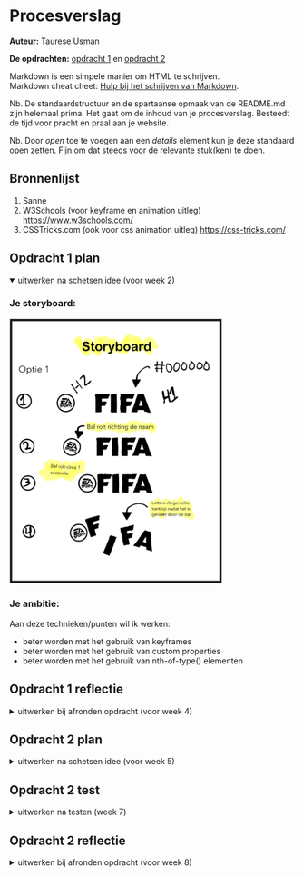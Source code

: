 # Procesverslag
**Auteur:** Taurese Usman

**De opdrachten:** [opdracht 1](opdracht1/index.html) en [opdracht 2](opdracht2/index.html)


Markdown is een simpele manier om HTML te schrijven.  
Markdown cheat cheet: [Hulp bij het schrijven van Markdown](https://github.com/adam-p/markdown-here/wiki/Markdown-Cheatsheet).

Nb. De standaardstructuur en de spartaanse opmaak van de README.md zijn helemaal prima. Het gaat om de inhoud van je procesverslag. Besteedt de tijd voor pracht en praal aan je website.

Nb. Door *open* toe te voegen aan een *details* element kun je deze standaard open zetten. Fijn om dat steeds voor de relevante stuk(ken) te doen.



## Bronnenlijst
  1. Sanne
  2. W3Schools (voor keyframe en animation uitleg) https://www.w3schools.com/
  3. CSSTricks.com (ook voor css animation uitleg)  https://css-tricks.com/ 



## Opdracht 1 plan

<details open>
  <summary>uitwerken na schetsen idee (voor week 2)</summary>


  ### Je storyboard:
  <img src="readme-images/storyboard.png" width="375px" alt="storyboard voor opdracht 1">


  ### Je ambitie: 
  Aan deze technieken/punten wil ik werken:
  - beter worden met het gebruik van keyframes
  - beter worden met het gebruik van custom properties
  - beter worden met het gebruik van nth-of-type() elementen
 
</details>



## Opdracht 1 reflectie

<details>
  <summary>uitwerken bij afronden opdracht (voor week 4)</summary>


  ### Je uitkomst - karakteristiek screenshot(s):
  <img src="readme-images/werkende-animatie1.png" width="375px" alt="uitomst opdracht 1 animatie statisch">
  
  <img src="readme-images/werkende-animatie2.png" width="375px" alt="uitomst opdracht 1 animatie bezig">
  
  <img src="readme-images/werkende-animatie-darkmode1.png" width="375px" alt="uitomst opdracht 1 darkmode animatie statisch">
  
  <img src="readme-images/werkende-animatie-darkmode2.png" width="375px" alt="uitomst opdracht 1 darkmode animatie bezig">
  
  Het maken van de animatie ging erg goed, ik had veel plezier met het maken van een animatie die ik zelf had bedacht. 


  ### Dit ging goed/Heb ik geleerd: 
  Korte omschrijving met plaatje(s)

 
  <img src="readme-images/wel-gelukt1.png" width="375px" alt="top">
  
  
  <img src="readme-images/wel-gelukt2.png" width="375px" alt="top">
  
  
   <img src="readme-images/wel-gelukt3.png" width="375px" alt="top">
  
  
   <img src="readme-images/wel-gelukt4.png" width="375px" alt="top">
  
  


  ### Dit was lastig/Is niet gelukt:
  Korte omschrijving met plaatje(s)

  <img src="readme-images/niet-gelukt1.png" width="375px" alt="top">
  
  Met het maken van de <strong>reduced motion</strong> ging het niet zo goed, het is mij jammergenoeg niet gelukt.
  Ik heb van alles geprobeert (artikelen lezen, videos bekijken, het internet uitgebreid uitkammen) maar tervergeefs. 
</details>



## Opdracht 2 plan

<details>
  <summary>uitwerken na schetsen idee (voor week 5)</summary>


  ### Je ontwerp:
  <img src="readme-images/dummy-plaatje.svg" width="375px" alt="ontwerp opdracht 2">


  ### Je ambitie: 
  Aan deze technieken/punten wil ik werken:
  - punt 1
  - punt 2
  - nog een punt
  - ...
</details>



## Opdracht 2 test

<details>
  <summary>uitwerken na testen (week 7)</summary>

  Neem minimaal 5 bevindingen op:



  ### Bevinding 1:
  Omschrijving van wat er nog niet orde was (tekst en afbeeding(en)).

  #### oplossing:
  Beschrijving hoe je het hebt hebt opgelost of als het niet gelukt is hoe je het zou oplossen (tekst en afbeeding(en)).



  ### Bevinding 2:
  Omschrijving van wat er nog niet orde was (tekst en afbeeding(en)).

  #### oplossing:
  Beschrijving hoe je het hebt hebt opgelost of als het niet gelukt is hoe je het zou oplossen (tekst en afbeeding(en)).



  ### Bevinding 3:
  ...
</details>



## Opdracht 2 reflectie

<details>
  <summary>uitwerken bij afronden opdracht (voor week 8)</summary>

  ### Je uitkomst - karakteristiek screenshot(s):
  <img src="readme-images/dummy-plaatje.svg" width="375px" alt="uitkomst opdracht 2">


  ### Dit ging goed/Heb ik geleerd: 
  Korte omschrijving met plaatje(s)

  <img src="readme-images/dummy-plaatje.svg" width="375px" alt="top">


  ### Dit was lastig/Is niet gelukt:
  Korte omschrijving met plaatje(s)

  <img src="readme-images/dummy-plaatje.svg" width="375px" alt="bummer">
</details>
